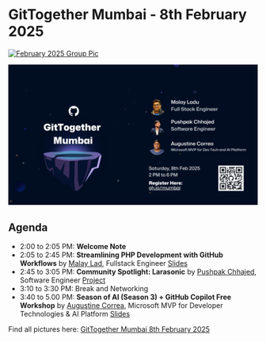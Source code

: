 # GitTogether Mumbai - 8th February 2025

[![February 2025 Group Pic](/assets/2025-02-08.jpg)](https://www.meetup.com/gittogether-mumbai)

[![February 2025 Speaker Roster](/assets/2025-02-08_final.png)](https://www.meetup.com/gittogether-mumbai)

## Agenda

- 2:00 to 2:05 PM: **Welcome Note**
- 2:05 to 2:45 PM: **Streamlining PHP Development with GitHub Workflows** by [Malay Lad](https://github.com/malayladu), Fullstack Engineer [Slides](../assets/MalayLadu.pdf)
- 2:45 to 3:05 PM: **Community Spotlight: Larasonic** by [Pushpak Chhajed](https://github.com/pushpak1300), Software Engineer [Project](https://github.com/pushpak1300/Larasonic)
- 3:10 to 3:30 PM: Break and Networking
- 3:40 to 5.00 PM: **Season of AI (Season 3) + GitHub Copilot Free Workshop** by [Augustine Correa](https://github.com/indcoder), Microsoft MVP for Developer Technologies & AI Platform [Slides](../assets/GitHub%20Copilot%20Free%20-%20%2008Feb2025.pdf)

Find all pictures here: [GitTogether Mumbai 8th February 2025](https://www.meetup.com/gittogether-mumbai/photos/34838202/)
